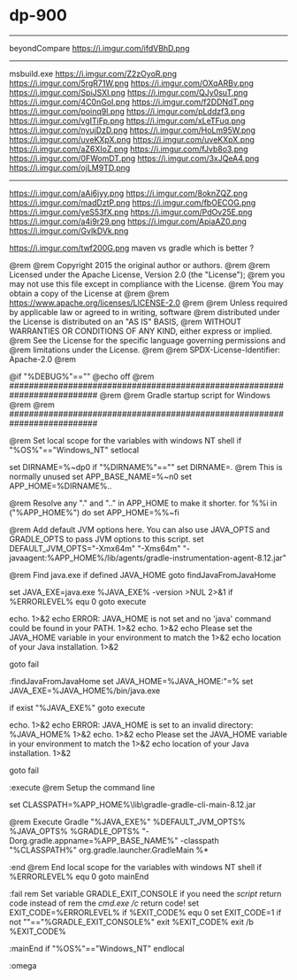 # dp-900

---
beyondCompare
https://i.imgur.com/ifdVBhD.png

---
msbuild.exe
https://i.imgur.com/Z2zOyoR.png
https://i.imgur.com/5rgR71W.png
https://i.imgur.com/OXqARBv.png
https://i.imgur.com/SpiJSXl.png
https://i.imgur.com/QJy0suT.png
https://i.imgur.com/4C0nGoI.png
https://i.imgur.com/f2DDNdT.png
https://i.imgur.com/poinq9l.png
https://i.imgur.com/pLddzf3.png
https://i.imgur.com/vgITiFp.png
https://i.imgur.com/xLeTFuq.png
https://i.imgur.com/nyujDzD.png
https://i.imgur.com/HoLm95W.png
https://i.imgur.com/uveKXpX.png
https://i.imgur.com/uveKXpX.png
https://i.imgur.com/aZ6XIoZ.png
https://i.imgur.com/fJvb8o3.png
https://i.imgur.com/0FWomDT.png
https://i.imgur.com/3xJQeA4.png
https://i.imgur.com/ojLM9TD.png


---

https://i.imgur.com/aAi6jyy.png
https://i.imgur.com/8oknZQZ.png
https://i.imgur.com/madDztP.png
https://i.imgur.com/fbOECOG.png
https://i.imgur.com/yeS53fX.png
https://i.imgur.com/PdOv25E.png
https://i.imgur.com/a4i9r29.png
https://i.imgur.com/ApiaAZ0.png
https://i.imgur.com/GvlkDVk.png

https://i.imgur.com/twf200G.png 
maven vs gradle which is better ?


@rem
@rem Copyright 2015 the original author or authors.
@rem
@rem Licensed under the Apache License, Version 2.0 (the "License");
@rem you may not use this file except in compliance with the License.
@rem You may obtain a copy of the License at
@rem
@rem      https://www.apache.org/licenses/LICENSE-2.0
@rem
@rem Unless required by applicable law or agreed to in writing, software
@rem distributed under the License is distributed on an "AS IS" BASIS,
@rem WITHOUT WARRANTIES OR CONDITIONS OF ANY KIND, either express or implied.
@rem See the License for the specific language governing permissions and
@rem limitations under the License.
@rem
@rem SPDX-License-Identifier: Apache-2.0
@rem
 
@if "%DEBUG%"=="" @echo off
@rem ##########################################################################
@rem
@rem  Gradle startup script for Windows
@rem
@rem ##########################################################################
 
@rem Set local scope for the variables with windows NT shell
if "%OS%"=="Windows_NT" setlocal
 
set DIRNAME=%~dp0
if "%DIRNAME%"=="" set DIRNAME=.
@rem This is normally unused
set APP_BASE_NAME=%~n0
set APP_HOME=%DIRNAME%..
 
@rem Resolve any "." and ".." in APP_HOME to make it shorter.
for %%i in ("%APP_HOME%") do set APP_HOME=%%~fi
 
@rem Add default JVM options here. You can also use JAVA_OPTS and GRADLE_OPTS to pass JVM options to this script.
set DEFAULT_JVM_OPTS="-Xmx64m" "-Xms64m" "-javaagent:%APP_HOME%/lib/agents/gradle-instrumentation-agent-8.12.jar"
 
@rem Find java.exe
if defined JAVA_HOME goto findJavaFromJavaHome
 
set JAVA_EXE=java.exe
%JAVA_EXE% -version >NUL 2>&1
if %ERRORLEVEL% equ 0 goto execute
 
echo. 1>&2
echo ERROR: JAVA_HOME is not set and no 'java' command could be found in your PATH. 1>&2
echo. 1>&2
echo Please set the JAVA_HOME variable in your environment to match the 1>&2
echo location of your Java installation. 1>&2
 
goto fail
 
:findJavaFromJavaHome
set JAVA_HOME=%JAVA_HOME:"=%
set JAVA_EXE=%JAVA_HOME%/bin/java.exe
 
if exist "%JAVA_EXE%" goto execute
 
echo. 1>&2
echo ERROR: JAVA_HOME is set to an invalid directory: %JAVA_HOME% 1>&2
echo. 1>&2
echo Please set the JAVA_HOME variable in your environment to match the 1>&2
echo location of your Java installation. 1>&2
 
goto fail
 
:execute
@rem Setup the command line
 
set CLASSPATH=%APP_HOME%\lib\gradle-gradle-cli-main-8.12.jar
 
 
@rem Execute Gradle
"%JAVA_EXE%" %DEFAULT_JVM_OPTS% %JAVA_OPTS% %GRADLE_OPTS% "-Dorg.gradle.appname=%APP_BASE_NAME%" -classpath "%CLASSPATH%" org.gradle.launcher.GradleMain %*
 
:end
@rem End local scope for the variables with windows NT shell
if %ERRORLEVEL% equ 0 goto mainEnd
 
:fail
rem Set variable GRADLE_EXIT_CONSOLE if you need the _script_ return code instead of
rem the _cmd.exe /c_ return code!
set EXIT_CODE=%ERRORLEVEL%
if %EXIT_CODE% equ 0 set EXIT_CODE=1
if not ""=="%GRADLE_EXIT_CONSOLE%" exit %EXIT_CODE%
exit /b %EXIT_CODE%
 
:mainEnd
if "%OS%"=="Windows_NT" endlocal
 
:omega
